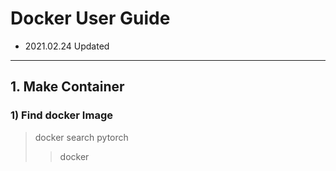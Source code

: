 # Docker User Guide
- 2021.02.24 Updated

---
## 1. Make Container
### 1) Find docker Image
  > docker search pytorch
  > > docker
